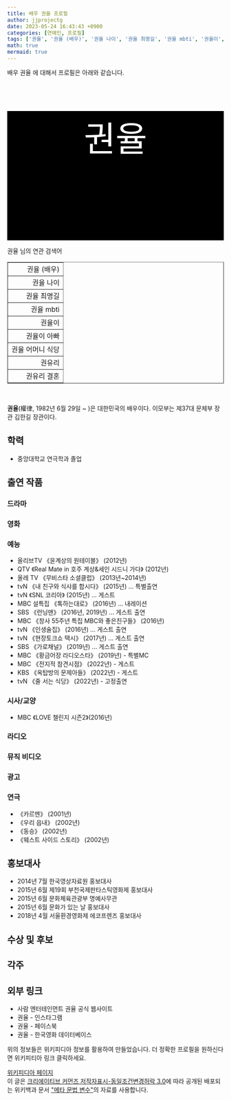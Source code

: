 ```yaml
---
title: 배우 권율 프로필
author: jjprojectg
date: 2023-05-24 16:43:43 +0900
categories: [연예인, 프로필]
tags: ['권율', '권율 (배우)', '권율 나이', '권율 최명길', '권율 mbti', '권율이', '권율이 아빠', '권율 어머니 식당', '권유리', '권유리 결혼']
math: true
mermaid: true
---
```


<p>
배우 권율 에 대해서  프로필은 아래와 같습니다. 
</p>
<div class="textimage_container" style="background-color:black ; width:100%; height:300px; ">
  <p style=" color: white; text-align: center;font-size:80">권율</p>
</div>
<p>
 권율 님의 연관 검색어
</p>
<table  border="1" class="dataframe"> <tr style="text-align: right;"> <td> 권율 (배우) </td></tr> <tr style="text-align: right;"> <td> 권율 나이 </td></tr> <tr style="text-align: right;"> <td> 권율 최명길 </td></tr> <tr style="text-align: right;"> <td> 권율 mbti </td></tr> <tr style="text-align: right;"> <td> 권율이 </td></tr> <tr style="text-align: right;"> <td> 권율이 아빠 </td></tr> <tr style="text-align: right;"> <td> 권율 어머니 식당 </td></tr> <tr style="text-align: right;"> <td> 권유리 </td></tr> <tr style="text-align: right;"> <td> 권유리 결혼 </td></tr></table>
<br />
<p><span></span>
</p>
<p><b>권율</b>(權律, 1982년 6월 29일 ~ )은 대한민국의 배우이다. 이모부는 제37대 문체부 장관 김한길 장관이다.
</p>

<h2>학력</h2>
<ul><li>중앙대학교 연극학과 졸업</li></ul>

<h2>출연 작품</h2>
<h3>드라마</h3>
<h3>영화</h3>
<h3>예능</h3>
<ul><li>올리브TV 《윤계상의 원테이블》 (2012년)</li>
<li>QTV 《Real Mate in 호주 계상&amp;세인 시드니 가다》 (2012년)</li>
<li>올레 TV 《무비스타 소셜클럽》 (2013년~2014년)</li>
<li>tvN 《내 친구와 식샤를 합시다》 (2015년) ... 특별출연</li>
<li>tvN 《SNL 코리아》 (2015년) ... 게스트</li>
<li>MBC 설특집 《톡하는대로》 (2016년) ... 내레이션</li>
<li>SBS 《런닝맨》 (2016년, 2019년) ... 게스트 출연</li>
<li>MBC 《창사 55주년 특집 MBC와 좋은친구들》 (2016년)</li>
<li>tvN 《인생술집》 (2016년) ... 게스트 출연</li>
<li>tvN 《현장토크쇼 택시》 (2017년) ... 게스트 출연</li>
<li>SBS 《가로채널》 (2019년) ... 게스트 출연</li>
<li>MBC 《황금어장 라디오스타》 (2019년) - 특별MC</li>
<li>MBC 《전지적 참견시점》 (2022년) - 게스트</li>
<li>KBS 《옥탑방의 문제아들》 (2022년) - 게스트</li>
<li>tvN 《줄 서는 식당》 (2022년) - 고정출연</li></ul>

<h3>시사/교양</h3>
<ul><li>MBC 《LOVE 챌린지 시즌2》(2016년)</li></ul>

<h3>라디오</h3>
<h3>뮤직 비디오</h3>
<h3>광고</h3>
<h3>연극</h3>
<ul><li>《카르멘》 (2001년)</li>
<li>《우리 읍내》 (2002년)</li>
<li>《동승》 (2002년)</li>
<li>《웨스트 사이드 스토리》 (2002년)</li></ul>

<h2>홍보대사</h2>
<ul><li>2014년 7월 한국영상자료원 홍보대사</li>
<li>2015년 6월 제19회 부천국제판타스틱영화제 홍보대사</li>
<li>2015년 6월 문화체육관광부 명예사무관</li>
<li>2015년 6월 문화가 있는 날 홍보대사</li>
<li>2018년 4월 서울환경영화제 에코프렌즈 홍보대사</li></ul>

<h2>수상 및 후보</h2>
<h2>각주</h2>
<h2>외부 링크</h2>
<ul><li>사람 엔터테인먼트 권율 공식 웹사이트</li>
<li>권율 - 인스타그램</li>
<li>권율 - 페이스북</li>
<li>권율 - 한국영화 데이터베이스 </li></ul>
<p>
위의 정보들은 위키피디아 정보를 활용하여 만들었습니다. 
더 정확한 프로필을 원하신다면 위키피티아 링크 클릭하세요. 
</p>
<a href="https://ko.wikipedia.org/wiki/권율_(배우)" >위키피디아 페이지 </a>


<footer>
이 글은 <a href="https://creativecommons.org/licenses/by-sa/3.0/">크리에이티브 커먼즈 저작자표시-동일조건변경허락 3.0</a>에 따라 공개된 배포되는 위키백과 문서 <a href="https://ko.wikipedia.org/wiki/메타_문법_변수">"메타 문법 변수"</a>의 자료를 사용합니다.
</footer>
